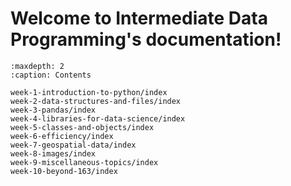 # Welcome to Intermediate Data Programming's documentation!

```{toctree}
:maxdepth: 2
:caption: Contents

week-1-introduction-to-python/index
week-2-data-structures-and-files/index
week-3-pandas/index
week-4-libraries-for-data-science/index
week-5-classes-and-objects/index
week-6-efficiency/index
week-7-geospatial-data/index
week-8-images/index
week-9-miscellaneous-topics/index
week-10-beyond-163/index
```
